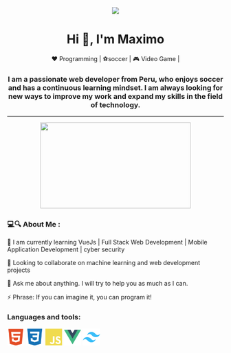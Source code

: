 <div id="header" align="center">
    <img src="https://media.giphy.com/media/u2pmTWUi0MXjyrMaVj/giphy.gif" width="220">
    <h1 align="center">Hi 👋, I'm Maximo</h1>
    ❤️ Programming | ⚽soccer | 🎮 Video Game |
    <h3 align="center">I am a passionate web developer from Peru, who enjoys soccer and has a continuous learning mindset. I am always looking for new ways to improve my work and expand my skills in the field of technology.</h3>
</div>

---
<div id="about-me" align="center">
    <img src="https://media.giphy.com/media/g4sCZhKykg1z2/giphy.gif" width="350" height="200">
</div>

### 💻🔍 About Me :

🌱 I am currently learning VueJs | Full Stack Web Development | Mobile Application Development | cyber security

👯 Looking to collaborate on machine learning and web development projects 

💬 Ask me about anything. I will try to help you as much as I can.

⚡ Phrase: If you can imagine it, you can program it!

<div align="left">
    <h3>Languages and tools:</h3>
    <div>
        <img src="https://github.com/devicons/devicon/blob/master/icons/html5/html5-plain.svg" title="HTML" alt="HTML" width="40" height="40">
        <img src="https://github.com/devicons/devicon/blob/master/icons/css3/css3-plain.svg" title="CSS" alt="CSS" width="40" height="40">
        <img src="https://github.com/devicons/devicon/blob/master/icons/javascript/javascript-plain.svg" title="JavaScript" alt="JavaScript" width="40" height="40">
        <img src="https://github.com/devicons/devicon/blob/master/icons/vuejs/vuejs-original.svg" title="VueJs" alt="VueJs" width="40" height="40">
        <img src="https://github.com/devicons/devicon/blob/master/icons/tailwindcss/tailwindcss-plain.svg" title="TailwindCSS" alt="TailwindCSS" width="40" height="40">
    </div>
</div>
